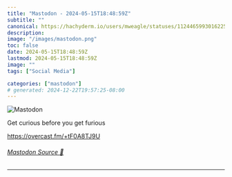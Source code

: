 ```yaml
---
title: "Mastodon - 2024-05-15T18:48:59Z"
subtitle: ""
canonical: https://hachyderm.io/users/mweagle/statuses/112446599301622556
description:
image: "/images/mastodon.png"
toc: false
date: 2024-05-15T18:48:59Z
lastmod: 2024-05-15T18:48:59Z
image: ""
tags: ["Social Media"]

categories: ["mastodon"]
# generated: 2024-12-22T19:57:25-08:00
---
```

![Mastodon](/images/mastodon.png)

<p>Get curious before you get furious</p><p><a href="https://overcast.fm/+tF0A8TJ9U" target="_blank" rel="nofollow noopener noreferrer" translate="no"><span class="invisible">https://</span><span class="">overcast.fm/+tF0A8TJ9U</span><span class="invisible"></span></a></p>


###### [Mastodon Source 🐘](https://hachyderm.io/@mweagle/112446599301622556)

___
